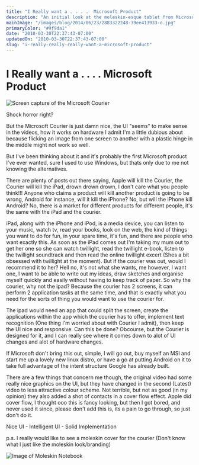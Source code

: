 ```yaml
---
title: "I Really want a . . . .  Microsoft Product"
description: "An initial look at the moleskin-esque tablet from Microsoft."
mainImage: "/images/blog/2014/06/23/2883322248-39ee413933-o.jpg"
primaryColor: "#9f9da1"
date: "2010-03-30T22:37:43-07:00"
updatedOn: "2010-03-30T22:37:43-07:00"
slug: "i-really-really-really-want-a-microsoft-product"
---
```


# I Really want a . . . .  Microsoft Product

![Screen capture of the Microsoft Courier](/images/blog/2010/03/couriervid1.jpg)

Shock horror right?

But the Microsoft Courier is just damn nice, the UI "seems" to make sense in the videos, how it works on hardware I admit I'm a little dubious about because flicking an image from one screen to another with a plastic hinge in the middle might not work so well.

But I've been thinking about it and it's probably the first Microsoft product I've ever wanted, sure I used to use Windows, but thats only due to me not knowing the alternatives.

There are plenty of posts out there saying, Apple will kill the Courier, the Courier will kill the iPad, drown drown drown, I don't care what you people think!!! Anyone who claims a product will kill another product is going to be wrong, Android for instance, will it kill the iPhone? No, but will the iPhone kill Android? No, there is a market for different products for different people, it's the same with the iPad and the courier.

iPad, along with the iPhone and iPod, is a media device, you can listen to your music, watch tv, read your books, look on the web, the kind of things you want to do for fun, in your spare time, it's fun, and there are people who want exactly this. As soon as the iPad comes out I'm taking my mum out to get her one so she can watch twillight, read the twillight e-book, listen to the twillight soundtrack and then read the online twillight excert (Shes a bit obsessed with twillight at the moment). But if the courier was out, would I recommend it to her? Hell no, it's not what she wants, me however, I want one, I want to be able to write out my ideas, draw sketches and organise myself quickly and easily without having to keep track of paper. So why the courier, why not the ipad? Because the courier has 2 screens, it can perform 2 application tasks at the same time, and that is exactly what you need for the sorts of thing you would want to use the courier for.

The ipad would need an app that could split the screen, create the applications within the app which the courier has to offer, implement text recognition (One thing I'm worried about with Courier I admit), then keep the UI nice and responsive. Can this be done? Obcourse, but the Courier is designed for it, and I can really see where it comes down to alot of UI changes and alot of hardware changes.

If Microsoft don't bring this out, simple, I will go out, buy myself an MSI and start me up a lovely new linux distro, or have a go at putting Android on it to take full advantage of the intent structure Google has already built.

There are a few things that concern me though, the original video had some really nice graphics on the UI, but they have changed in the second (Latest) video to less attractive colour scheme. Not terrible, but not as good (in my opinion) they also added a shot of contacts in a cover flow effect. Apple did cover flow, I thought ooo this is fancy looking, but then I got bored, and never used it since, please don't add this is, its a pain to go through, so just don't do it.

Nice UI - Intelligent UI - Solid Implementation

p.s. I really would like to see a moleskin cover for the courier (Don't know what I just like the moleskin look/branding)

![Image of Moleskin Notebook](/images/blog/2010/03/moleskin.jpg)
